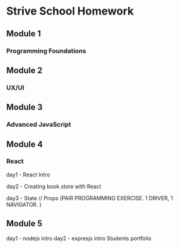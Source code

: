 # Strive School Homework

## Module 1

### Programming Foundations

## Module 2

### UX/UI

## Module 3

### Advanced JavaScript

## Module 4

### React

day1 - React Intro

day2 - Creating book store with React

day3 - State // Props (PAIR PROGRAMMING EXERCISE. 1 DRIVER, 1 NAVIGATOR. )

## Module 5

day1 - nodejs intro
day2 - expresjs intro
Students portfolio
